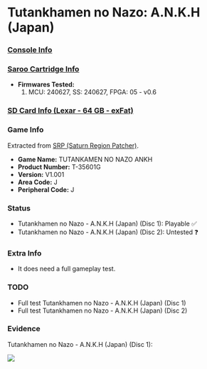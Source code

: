 # Tutankhamen no Nazo: A.N.K.H (Japan)

### [Console Info](../../../../../Info/Consoles/VA13/README.md)

### [Saroo Cartridge Info](../../../../../Info/Cartridges/RetroGameParadiseStore/1.32F/README.md)

- <b>Firmwares Tested:</b>
  1. MCU: 240627, SS: 240627, FPGA: 05 - v0.6

### [SD Card Info (Lexar - 64 GB - exFat)](../../../../../Info/SdCards/Lexar/64GB/exfat/README.md)

### Game Info

Extracted from [SRP (Saturn Region Patcher)](https://segaxtreme.net/resources/saturn-region-patcher.81/download).

- <b>Game Name:</b> TUTANKAMEN NO NAZO ANKH
- <b>Product Number:</b> T-35601G
- <b>Version:</b> V1.001
- <b>Area Code:</b> J
- <b>Peripheral Code:</b> J

### Status

- Tutankhamen no Nazo - A.N.K.H (Japan) (Disc 1): Playable :white_check_mark:
- Tutankhamen no Nazo - A.N.K.H (Japan) (Disc 2): Untested :question:

### Extra Info

- It does need a full gameplay test.

### TODO

- Full test Tutankhamen no Nazo - A.N.K.H (Japan) (Disc 1)
- Full test Tutankhamen no Nazo - A.N.K.H (Japan) (Disc 2)

### Evidence

Tutankhamen no Nazo - A.N.K.H (Japan) (Disc 1):

[![](https://img.youtube.com/vi/eXWJMWJJkjI/0.jpg)](https://www.youtube.com/watch?v=eXWJMWJJkjI)
